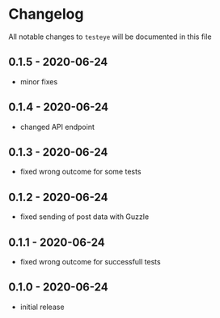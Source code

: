 # Changelog

All notable changes to `testeye` will be documented in this file


## 0.1.5 - 2020-06-24

- minor fixes


## 0.1.4 - 2020-06-24

- changed API endpoint


## 0.1.3 - 2020-06-24

- fixed wrong outcome for some tests
  

## 0.1.2 - 2020-06-24

- fixed sending of post data with Guzzle
  

## 0.1.1 - 2020-06-24

- fixed wrong outcome for successfull tests


## 0.1.0 - 2020-06-24

- initial release
